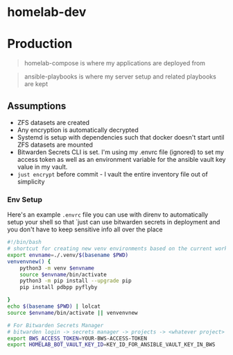 # homelab-dev


# Production

> homelab-compose is where my applications are deployed from

> ansible-playbooks is where my server setup and related playbooks are kept


## Assumptions

- ZFS datasets are created
- Any encryption is automatically decrypted
- Systemd is setup with dependencies such that docker doesn't start until ZFS datasets are mounted
- Bitwarden Secrets CLI is set. I'm using my .envrc file (ignored) to set my access token as well as an environment variable for the ansible vault key value in my vault.
- `just encrypt` before commit - I vault the entire inventory file out of simplicity

### Env Setup

Here's an example `.envrc` file you can use with direnv to automatically setup your shell so that `just <command> can use bitwarden secrets in deployment and you don't have to keep sensitive info all over the place

```bash
#!/bin/bash
# shortcut for creating new venv environments based on the current working directory
export envname=./.venv/$(basename $PWD)
venvenvnew() {
	python3 -m venv $envname
	source $envname/bin/activate
	python3 -m pip install --upgrade pip
	pip install pdbpp pyflyby

}
echo $(basename $PWD) | lolcat
source $envname/bin/activate || venvenvnew

# For Bitwarden Secrets Manager
# bitwarden login -> secrets manager -> projects -> <whatever project> -> machine accounts
export BWS_ACCESS_TOKEN=YOUR-BWS-ACCESS-TOKEN
export HOMELAB_BOT_VAULT_KEY_ID=KEY_ID_FOR_ANSIBLE_VAULT_KEY_IN_BWS
```

